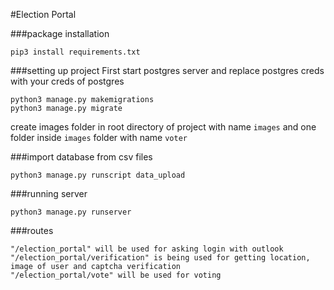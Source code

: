 #Election Portal

###package installation

```
pip3 install requirements.txt
```

###setting up project
First start postgres server and replace postgres creds with your creds of postgres
```
python3 manage.py makemigrations
python3 manage.py migrate
```
create images folder in root directory of project with name `images` and one folder inside `images` folder with name `voter` 

###import database from csv files
```
python3 manage.py runscript data_upload
```
###running server
```
python3 manage.py runserver
```

###routes
```
"/election_portal" will be used for asking login with outlook
"/election_portal/verification" is being used for getting location, image of user and captcha verification
"/election_portal/vote" will be used for voting
```
